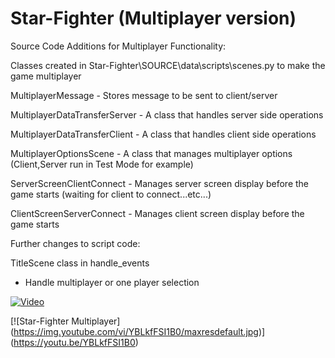 # Star-Fighter (Multiplayer version)

Source Code Additions for Multiplayer Functionality:

Classes created in Star-Fighter\SOURCE\data\scripts\scenes.py to make the game multiplayer

MultiplayerMessage - Stores message to be sent to client/server

MultiplayerDataTransferServer - A class that handles server side operations

MultiplayerDataTransferClient - A class that handles client side operations

MultiplayerOptionsScene - A class that manages multiplayer options (Client,Server run in Test Mode for example)

ServerScreenClientConnect - Manages server screen display before the game starts (waiting for client to connect...etc...)

ClientScreenServerConnect - Manages client screen display before the game starts

Further changes to script code:

TitleScene class in handle_events
   - Handle multiplayer or one player selection


[![Video](https://img.youtube.com/vi/YBLkfFSI1B0/maxresdefault.jpg)](https://youtu.be/YBLkfFSI1B0)


[![Star-Fighter Multiplayer]
(https://img.youtube.com/vi/YBLkfFSI1B0/maxresdefault.jpg)]
(https://youtu.be/YBLkfFSI1B0)
